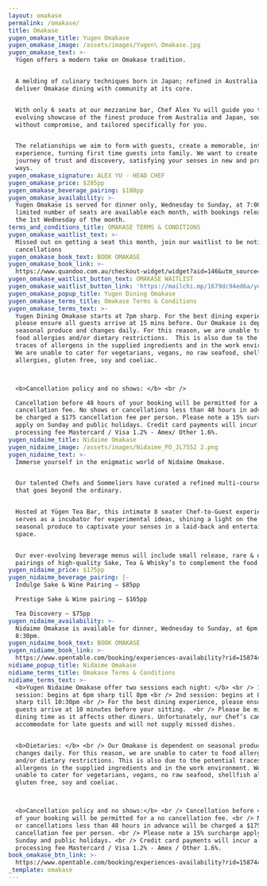 ```yaml
---
layout: omakase
permalink: /omakase/
title: Omakase
yugen_omakase_title: Yugen Omakase
yugen_omakase_image: /assets/images/Yugen\ Omakase.jpg
yugen_omakase_text: >-
  Yūgen offers a modern take on Omakase tradition.


  A melding of culinary techniques born in Japan; refined in Australia. We
  deliver Omakase dining with community at its core.


  With only 6 seats at our mezzanine bar, Chef Alex Yu will guide you through an
  evolving showcase of the finest produce from Australia and Japan, sourced
  without compromise, and tailored specifically for you.


  The relationships we aim to form with guests, create a memorable, intimate
  experience, turning first time guests into family. We want to create a mutual
  journey of trust and discovery, satisfying your senses in new and profound
  ways.
yugen_omakase_signature: ALEX YU - HEAD CHEF
yugen_omakase_price: $285pp
yugen_omakase_beverage_pairing: $180pp
yugen_omakase_availability: >-
  Yugen Omakase is served for dinner only, Wednesday to Sunday, at 7:00 pm. A
  limited number of seats are available each month, with bookings released on
  the 1st Wednesday of the month.
terms_and_conditions_title: OMAKASE TERMS & CONDITIONS
yugen_omakase_waitlist_text: >-
  Missed out on getting a seat this month, join our waitlist to be notified of
  cancellations
yugen_omakase_book_text: BOOK OMAKASE
yugen_omakase_book_link: >-
  https://www.quandoo.com.au/checkout-widget/widget?aid=146&utm_source=quandoo-partner&utm_medium=widget-link&merchantId=94412
yugen_omakase_waitlist_button_text: OMAKASE WAITLIST
yugen_omakase_waitlist_button_link: 'https://mailchi.mp/1679dc94ed6a/yugen-omakase'
yugen_omakase_popup_title: Yugen Dining Omakase
yugen_omakase_terms_title: Omakase Terms & Conditions
yugen_omakase_terms_text: >-
  Yugen Dining Omakase starts at 7pm sharp. For the best dining experience,
  please ensure all guests arrive at 15 mins before. Our Omakase is dependent on
  seasonal produce and changes daily. For this reason, we are unable to cater to
  food allergies and/or dietary restrictions.  This is also due to the potential
  traces of allergens in the supplied ingredients and in the work environment.
  We are unable to cater for vegetarians, vegans, no raw seafood, shellfish
  allergies, gluten free, soy and coeliac.



  <b>Cancellation policy and no shows: </b> <br />

  Cancellation before 48 hours of your booking will be permitted for a no
  cancellation fee. No shows or cancellations less than 48 hours in advance will
  be charged a $175 cancellation fee per person. Please note a 15% surcharge
  apply on Sunday and public holidays. Credit card payments will incur a
  processing fee Mastercard / Visa 1.2% - Amex/ Other 1.6%.
yugen_nidaime_title: Nidaime Omakase
yugen_nidaime_image: /assets/images/Nidaime_PO_JL7552 2.png
yugen_nidaime_text: >-
  Immerse yourself in the enigmatic world of Nidaime Omakase.


  Our talented Chefs and Sommeliers have curated a refined multi-course menu,
  that goes beyond the ordinary.


  Hosted at Yūgen Tea Bar, this intimate 8 seater Chef-to-Guest experience
  serves as a incubator for experimental ideas, shining a light on the best
  seasonal produce to captivate your senses in a laid-back and entertaining
  space.


  Our ever-evolving beverage menus will include small release, rare & one-off
  pairings of high-quality Sake, Tea & Whisky’s to complement the food on offer.
yugen_nidaime_price: $175pp
yugen_nidaime_beverage_pairing: |-
  Indulge Sake & Wine Pairing – $85pp

  Prestige Sake & Wine pairing – $165pp

  Tea Discovery – $75pp
yugen_nidaime_availability: >-
  Nidaime Omakase is available for dinner, Wednesday to Sunday, at 6pm or
  8:30pm.
yugen_nidaime_book_text: BOOK OMAKASE
yugen_nidiame_book_link: >-
  https://www.opentable.com/booking/experiences-availability?rid=158744&restref=158744&experienceId=191894&utm_source=external&utm_medium=referral&utm_campaign=shared
nidiame_popup_title: Nidaime Omakase
nidiame_terms_title: Omakase Terms & Conditions
nidiame_terms_text: >-
  <b>Yugen Nidaime Omakase offer two sessions each night: </b> <br /> 1st
  session: begins at 6pm sharp till 8pm <br /> 2nd session: begins at 8.30pm
  sharp till 10:30pm <br /> For the best dining experience, please ensure all
  guests arrive at 10 minutes before your sitting.  <br /> Please be mindful of
  dining time as it affects other diners. Unfortunately, our Chef’s cannot
  accommodate for late guests and will not supply missed dishes.


  <b>Dietaries: </b> <br /> Our Omakase is dependent on seasonal produce and
  changes daily. For this reason, we are unable to cater to food allergies
  and/or dietary restrictions. This is also due to the potential traces of
  allergens in the supplied ingredients and in the work environment. We are
  unable to cater for vegetarians, vegans, no raw seafood, shellfish allergies,
  gluten free, soy and coeliac. 



  <b>Cancellation policy and no shows:</b> <br /> Cancellation before 48 hours
  of your booking will be permitted for a no cancellation fee. <br /> No shows
  or cancellations less than 48 hours in advance will be charged a $175
  cancellation fee per person. <br /> Please note a 15% surcharge apply on
  Sunday and public holidays. <br /> Credit card payments will incur a
  processing fee Mastercard / Visa 1.2% - Amex / Other 1.6%.
book_omakase_btn_link: >-
  https://www.opentable.com/booking/experiences-availability?rid=158744&restref=158744&experienceId=192524&utm_source=external&utm_medium=referral&utm_campaign=shared
_template: omakase
---
```


